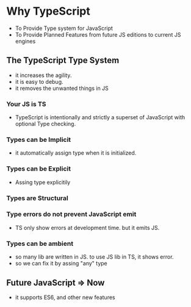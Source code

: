 # Why TypeScript

* To Provide Type system for JavaScript
* To Provide Planned Features from future JS editions to current JS engines

## The TypeScript Type System
* it increases the agility.
* it is easy to debug.
* it removes the unwanted things in JS

### Your JS is TS
* TypeScript is intentionally and strictly a superset of JavaScript with optional Type checking.
### Types can be Implicit
* it automatically assign type when it is initialized.
### Types can be Explicit
* Assing type explicitily
### Types are Structural
### Type errors do not prevent JavaScript emit
* TS only show errors at development time. but it emits JS.
### Types can be ambient
* so many lib are written in JS. to use JS lib in TS, it shows error.
* so we can fix it by assing "any" type

## Future JavaScript => Now
* it supports ES6, and other new features

